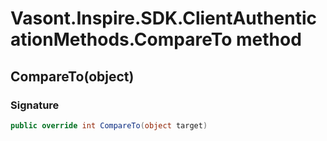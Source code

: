# Vasont.Inspire.SDK.ClientAuthenticationMethods.CompareTo method
## CompareTo(object)
### Signature
```csharp
public override int CompareTo(object target)
```

